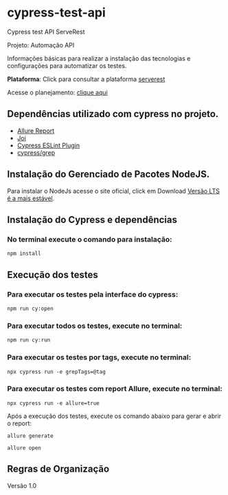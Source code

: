 # cypress-test-api
Cypress test API ServeRest

Projeto: Automação API

Informações básicas para realizar a instalação das tecnologias e configurações para automatizar os testes. 

**Plataforma**: Click para consultar a plataforma [serverest](https://serverest.dev/)

Acesse o planejamento: [clique aqui](https://gitmind.com/app/docs/mky4sjv3)

## Dependências utilizado com cypress no projeto.

+ [Allure Report](https://github.com/Shelex/cypress-allure-plugin)
+ [Joi](https://joi.dev/api/)
+ [Cypress ESLint Plugin](https://github.com/cypress-io/eslint-plugin-cypress)
+ [cypress/grep](https://github.com/cypress-io/cypress/tree/develop/npm/grep)

## Instalação do Gerenciado de Pacotes NodeJS.

Para instalar o NodeJs acesse o site oficial, click em Download [Versão LTS é a mais estável](https://nodejs.org/en/). 


## Instalação do Cypress e dependências

### No terminal execute o comando para instalação:

```
npm install
```

## Execução dos testes

### Para executar os testes pela interface do cypress:

```
npm run cy:open
```
### Para executar todos os testes, execute no terminal: 

```
npm run cy:run
```

### Para executar os testes por tags, execute no terminal:

```
npx cypress run -e grepTags=@tag
```

### Para executar os testes com report Allure, execute no terminal:

```
npx cypress run -e allure=true
```

Após a execução dos testes, execute os comando abaixo para gerar e abrir o report:
```
allure generate
```
```
allure open
```
 
## Regras de Organização

Versão 1.0 

